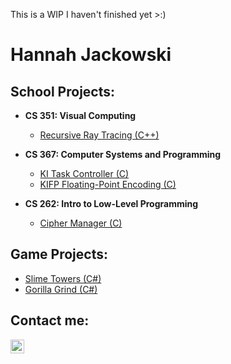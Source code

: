 This is a WIP I haven't finished yet >:)

<h1>Hannah Jackowski </h1>

<h2> School Projects: </h2>

- <b>CS 351: Visual Computing </b>
  - [Recursive Ray Tracing (C++)](https://github.com/hannahjackowski/REPOURL)

- <b>CS 367: Computer Systems and Programming </b>
  - [KI Task Controller (C)](https://github.com/hannahjackowski/REPOURL)
  - [KIFP Floating-Point Encoding (C)](https://github.com/hannahjackowski/REPOURL)
- <b>CS 262: Intro to Low-Level Programming </b>
  - [Cipher Manager (C)](https://github.com/hannahjackowski/REPOURL)
  
<h2> Game Projects: </h2>

- [Slime Towers (C#)](https://gadig.itch.io/slime-towers)
- [Gorilla Grind (C#)](https://gadig.itch.io)

<h2> Contact me:</h2>

[<img align="left" alt="HannahJackowski | LinkedIn" width="22px" src="https://cdn.jsdelivr.net/npm/simple-icons@v3/icons/linkedin.svg" />][linkedin]

[linkedin]: https://www.linkedin.com/in/hannah-jackowski-7a3b7b25a

